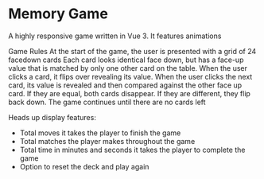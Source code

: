 # Memory Game

A highly responsive game written in Vue 3. It features animations

Game Rules
At the start of the game, the user is presented with a grid of 24 facedown cards
Each card looks identical face down, but has a face-up value that is matched by only one other card on the table.
When the user clicks a card, it flips over revealing its value.
When the user clicks the next card, its value is revealed and then compared against the other face up card. If they are equal, both cards disappear. If they are different, they flip back down.
The game continues until there are no cards left

Heads up display features:
- Total moves it takes the player to finish the game 
- Total matches the player makes throughout the game 
- Total time in minutes and seconds it takes the player to complete the game
- Option to reset the deck and play again